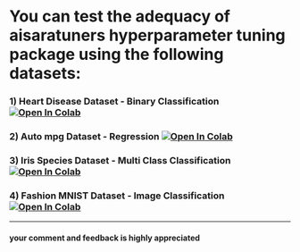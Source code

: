 # You can test the adequacy of aisaratuners hyperparameter tuning package using the following datasets:

### 1) Heart Disease Dataset - Binary Classification [![Open In Colab](https://colab.research.google.com/assets/colab-badge.svg)](https://colab.research.google.com/drive/1xK9jW9GU7yCZ6y2JIQWBY_A-2MDg6LTI?usp=sharing)

### 2) Auto mpg Dataset - Regression [![Open In Colab](https://colab.research.google.com/assets/colab-badge.svg)](https://colab.research.google.com/drive/1qvGZA8f1AnE_lt275b_Gd8QMbbeVHPTP?usp=sharing)

### 3) Iris Species Dataset - Multi Class Classification [![Open In Colab](https://colab.research.google.com/assets/colab-badge.svg)](https://colab.research.google.com/drive/1aYAl0lnW0tiiUEVBqBftL8bBkHJLaxea?usp=sharing)

### 4) Fashion MNIST Dataset - Image Classification [![Open In Colab](https://colab.research.google.com/assets/colab-badge.svg)](https://colab.research.google.com/drive/1ew0maMJ-u_862f9XHiGWJvIS4ABsnWtN?usp=sharing)

---------------------------------------------------------------------------------------------
#### **your comment and feedback is highly appreciated** 
